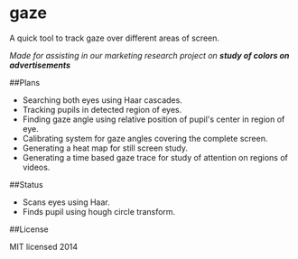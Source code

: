 gaze
====

A quick tool to track gaze over different areas of screen.

*Made for assisting in our marketing research project on **study of colors on advertisements***

##Plans

- Searching both eyes using Haar cascades.
- Tracking pupils in detected region of eyes.
- Finding gaze angle using relative position of pupil's center in region of eye.
- Calibrating system for gaze angles covering the complete screen.
- Generating a heat map for still screen study.
- Generating a time based gaze trace for study of attention on regions of videos.

##Status

- Scans eyes using Haar.
- Finds pupil using hough circle transform.

##License

MIT licensed 2014
